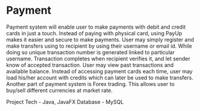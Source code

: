 # Payment
Payment system will enable user to make payments with debit and credit cards in just a touch. 
Instead of paying with physical card, using PayUp makes it easier and secure to make payments. 
User may simply register and make transfers using to recipient by using their username or email id. 
While doing so unique transaction number is generated linked to particular username. Transaction completes when 
recipient verifies it, and let sender know of accepted transaction. User may view past transactions and available balance. 
Instead of accessing payment cards each time, user may load his/her account with credits which can later be used 
to make transfers. Another part of payment system is Forex trading. This allows user to buy/sell different currencies
at market rate. 

Project Tech - Java, JavaFX
Database - MySQL
